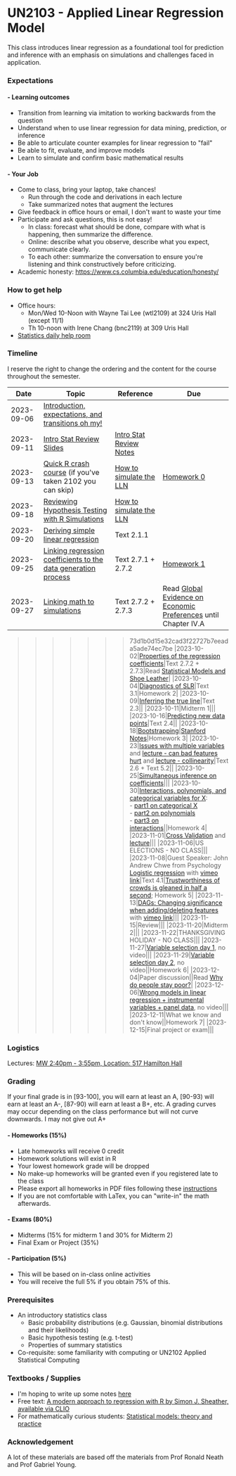 # UN2103 - Applied Linear Regression Model

This class introduces linear regression as a foundational tool for
prediction and inference with an emphasis on simulations and challenges
faced in application.

### Expectations
#### - Learning outcomes
- Transition from learning via imitation to working backwards from the question
- Understand when to use linear regression for data mining, prediction, or inference
- Be able to articulate counter examples for linear regression to "fail"
- Be able to fit, evaluate, and improve models
- Learn to simulate and confirm basic mathematical results

#### - Your Job
  - Come to class, bring your laptop, take chances!
    - Run through the code and derivations in each lecture
    - Take summarized notes that augment the lectures
  - Give feedback in office hours or email, I don't want to waste your time
  - Participate and ask questions, this is not easy!
    - In class: forecast what should be done, compare with what is happening, then summarize the difference.
    - Online: describe what you observe, describe what you expect, communicate clearly.
    - To each other: summarize the conversation to ensure you're listening and think constructively before criticizing.
  - Academic honesty: https://www.cs.columbia.edu/education/honesty/

### How to get help
- Office hours:
  - Mon/Wed 10-Noon with Wayne Tai Lee (wtl2109) at 324 Uris Hall (except 11/1)
  - Th 10-noon with Irene Chang (bnc2119) at 309 Uris Hall
- [Statistics daily help room](https://stat.columbia.edu/help-room/)

### Timeline
  I reserve the right to change the ordering and the content for the course throughout the semester.

  |Date|Topic|Reference|Due|
  |---|---|---|---|
  |2023-09-06|[Introduction, expectations, and transitions oh my!](https://drive.google.com/open?id=12GIwf8KVtYc7KN7C6eVC8c3R41LiQNtQlVBHTNv4HmA)|||
  |2023-09-11|[Intro Stat Review Slides](https://docs.google.com/presentation/d/1XOCRjs4RgbjKfUD07R7cXZJ-CjZ1mnC0FRzUDwdR3Y0/edit?usp=sharing)|[Intro Stat Review Notes](lectures/modules/prereq-intro-stat.md)||
  |2023-09-13|[Quick R crash course](lectures/intro_R_crash.Rmd) (if you've taken 2102 you can skip)|[How to simulate the LLN](https://leewtai.github.io/courses/stat_computing/lectures/learning_r_lln.html)|[Homework 0](homeworks/applied/hw0_prerequisites_stat.md)|
  |2023-09-18|[Reviewing Hypothesis Testing with R Simulations](https://drive.google.com/open?id=1zBjQ9G508s4PBlmMWR2_fofictjvj3Achw30BBCVmnc)|[How to simulate the LLN](https://leewtai.github.io/courses/stat_computing/lectures/learning_r_lln.html)||
  |2023-09-20|[Deriving simple linear regression](https://docs.google.com/presentation/d/15m8XkAKZaDA4lsTJxvTaHekrFPXFVv22qZ6j5MDrBrg/edit?usp=sharing)|Text 2.1.1||
  |2023-09-25|[Linking regression coefficients to the data generation process](https://docs.google.com/presentation/d/1NalZQ2EWSt3Z7ojP0iPOt902VyJfRrP-MsEyc8qXoE0/edit?usp=sharing)|Text 2.7.1 + 2.7.2|[Homework 1](homeworks/applied/hw1_prerequisites.md)|
  |2023-09-27|[Linking math to simulations](https://docs.google.com/presentation/d/1-TaFO-3j1-een-w3pjExEbKQXdrJqV6ZI-AOZc9ZQHM/edit?usp=sharing)|Text 2.7.2 + 2.7.3|Read [Global Evidence on Economic Preferences](https://doi.org/10.1093/qje/qjy013) until Chapter IV.A|
>>>>>>> 73d1b0d15e32cad3f22727b7eeada5ade74ec7be
  |2023-10-02|[Properties of the regression coefficients](https://docs.google.com/presentation/d/1IpFAEOFCMSw5cP-0_ldHx4xxDCljdJCPyngexhTAMSk/edit?usp=sharing)|Text 2.7.2 + 2.7.3|Read [Statistical Models and Shoe Leather](https://psychology.okstate.edu/faculty/jgrice/psyc5314/Freedman_1991A.pdf)|
  |2023-10-04|[Diagnostics of SLR](https://docs.google.com/presentation/d/1_ydaxURpK2F-YkuGXKHxYF9rJ4bRAi6B9ftnyh_LXrM/edit?usp=sharing)|Text 3.1|Homework 2|
  |2023-10-09|[Inferring the true line](https://docs.google.com/presentation/d/1FvUqbEnp21BQuWU3I0UaeeL5qG7EBoTirjVlTxckYXY/edit?usp=sharing)|Text 2.3||
  |2023-10-11|Midterm 1|||
  |2023-10-16|[Predicting new data points](https://docs.google.com/presentation/d/1FvUqbEnp21BQuWU3I0UaeeL5qG7EBoTirjVlTxckYXY/edit?usp=sharing)|Text 2.4||
  |2023-10-18|[Bootstrapping](https://docs.google.com/presentation/d/1A_K6gVhFnxoh71oNSbrwIJgJO5zORxYVgv2bM2wJQjg/edit?usp=sharing)|[Stanford Notes](http://statweb.stanford.edu/~tibs/sta305files/FoxOnBootingRegInR.pdf)|Homework 3|
  |2023-10-23|[Issues with multiple variables](https://docs.google.com/presentation/d/1h4NDHN1ipJ-QpAvC3GUHvEK9Wooxf9u4wB8R2RxOKgI/edit?usp=sharing) and [lecture - can bad features hurt](https://vimeo.com/398651931) and [lecture - collinearity](https://vimeo.com/398652055)|Text 2.6 + Text 5.2||
  |2023-10-25|[Simultaneous inference on coefficients](https://docs.google.com/presentation/d/1MRwyjDs-77l99HT0Mp4uFvFbzivt-fT9kmKVzSPPpPE/edit?usp=sharing)|||
  |2023-10-30|[Interactions, polynomials, and categorical variables for X](https://docs.google.com/presentation/d/1Mn_XMrKua-7kJRiesSFA43zqtXSxVcsAM23P0UkwQVA/edit?usp=sharing):<br>- [part1 on categorical X](https://vimeo.com/403745129)<br>- [part2 on polynomials](https://vimeo.com/403753144)<br>- [part3 on interactions](https://vimeo.com/403773071)||Homework 4|
  |2023-11-01|[Cross Validation](https://docs.google.com/presentation/d/1egvYy9Z73FTOXAIFIfP4qhldMUoAFS5-j2fozhNdd4g/edit?usp=sharing) and [lecture](https://vimeo.com/398680410)|||
  |2023-11-06|US ELECTIONS - NO CLASS|||
  |2023-11-08|Guest Speaker: John Andrew Chwe from Psychology [Logistic regression](https://docs.google.com/presentation/d/17VV5oyTYfwNl_1dKBg4DdXwB69qP3mSb9e2BNITRTtA/edit?usp=sharing) with [vimeo link](https://vimeo.com/403816949)|Text 4.1|[Trustworthiness of crowds is gleaned in half a second](https://static1.squarespace.com/static/5daf65330e17a4220c7707ce/t/64378dd57efb4b7d3b265a54/1681362389720/ChweFreemanSPPS.pdf); Homework 5|
  |2023-11-13|[DAGs: Changing significance when adding/deleting features](https://docs.google.com/presentation/d/1N8Bm-aFaFlJ4LQ02swUOmfAcTmfuaQZTQZEgVW80b2E/edit?usp=share_link) with [vimeo link](https://vimeo.com/403836156)|||
  |2023-11-15|Review|||
  |2023-11-20|Midterm 2|||
  |2023-11-22|THANKSGIVING HOLIDAY - NO CLASS|||
  |2023-11-27|[Variable selection day 1](https://docs.google.com/presentation/d/1IEdF6Q_PxcvJdlSghRR-160qsHqFNf2xg-Pyzk86xd8/edit?usp=sharing), no video|||
  |2023-11-29|[Variable selection day 2](https://docs.google.com/presentation/d/1IEdF6Q_PxcvJdlSghRR-160qsHqFNf2xg-Pyzk86xd8/edit?usp=sharing), no video||Homework 6|
  |2023-12-04|Paper discussion||Read [Why do people stay poor?](https://academic.oup.com/qje/article/137/2/785/6455333)|
  |2023-12-06|[Wrong models in linear regression + instrumental variables + panel data](https://docs.google.com/presentation/d/1pk5hOWi1vET_QOCvlcG5PZWIJ7uPVyDV1LrQSoXrmQA/edit#slide=id.g6b9cee71ff_0_4), no video|||
  |2023-12-11|What we know and don't know||Homework 7|
  |2023-12-15|Final project or exam|||


### Logistics
Lectures:
  [MW 2:40pm - 3:55pm, Location: 517 Hamilton Hall](https://vergil.registrar.columbia.edu/#/courses/APPLIED%20LINEAR%20REG%20ANALYSIS)


### Grading
If your final grade is in \[93-100], you will earn at least an A, \[90-93) will earn at least an A-, \[87-90) will earn at least a B+, etc. A grading curves may occur depending on the class performance but will not curve downwards. I may not give out A+

#### - Homeworks (15%)
  - Late homeworks will receive 0 credit
  - Homework solutions will exist in R
  - Your lowest homework grade will be dropped
  - No make-up homeworks will be granted even if you registered late to the class
  - Please export all homeworks in PDF files following these [instructions](../../setup/math_and_code.md)
  - If you are not comfortable with LaTex, you can "write-in" the math afterwards.
#### - Exams (80%)
  - Midterms (15% for midterm 1 and 30% for Midterm 2)
  - Final Exam or Project (35%)
#### - Participation (5%)
  - This will be based on in-class online activities
  - You will receive the full 5% if you obtain 75% of this.

### Prerequisites
  - An introductory statistics class
    - Basic probability distributions (e.g. Gaussian, binomial distributions and their likelihoods)
    - Basic hypothesis testing (e.g. t-test)
    - Properties of summary statistics
  - Co-requisite: some familiarity with computing or UN2102 Applied Statistical Computing

### Textbooks / Supplies
- I'm hoping to write up some notes [here](lectures/README.md)
- Free text: [A modern approach to regression with R by Simon J. Sheather, available via CLIO](https://clio.columbia.edu/catalog/7900489)
- For mathematically curious students: [Statistical models: theory and practice](https://clio.columbia.edu/catalog/10285295)

### Acknowledgement
A lot of these materials are based off the materials from Prof Ronald Neath and Prof Gabriel Young.

